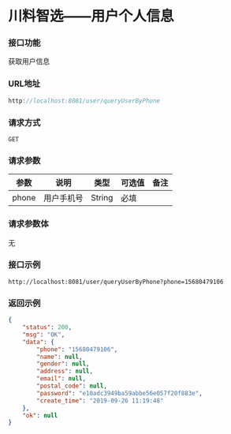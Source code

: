 # 川料智选——用户个人信息
### 接口功能

获取用户信息

### URL地址

```javascript
http://localhost:8081/user/queryUserByPhone
```

### 请求方式

`GET`

### 请求参数

| 参数      | 说明                               | 类型      | 可选值       | 备注    |
|---------- |---------------------------------- |---------- |------------- |-------- |
|phone | 用户手机号 | String | 必填 | |

### 请求参数体

无

### 接口示例

`http://localhost:8081/user/queryUserByPhone?phone=15680479106`

### 返回示例

```json
{
    "status": 200,
    "msg": "OK",
    "data": {
        "phone": "15680479106",
        "name": null,
        "gender": null,
        "address": null,
        "email": null,
        "postal_code": null,
        "password": "e10adc3949ba59abbe56e057f20f883e",
        "create_time": "2019-09-26 11:19:48"
    },
    "ok": null
}
```
